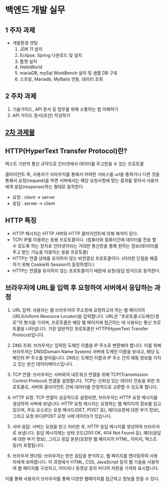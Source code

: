 # 백엔드 개발 실무
## 1 주차 과제
- 개발환경 셋팅
	1. JDK 11 설치
	2. Eclipse, Spring 다운로드 및 설치
	3. 톰캣 설치
 	4. HelloWorld
	5. mariaDB, mySql WorkBench 설치 및 샘플 DB 구축
	6. 스프링, Mariadb, MyBatis 연동, 데이터 조회

## 2 주차 과제

  1. 기술가이드, API 문서 등 업무를 위해 소통하는 법 이해하기
  2. API 가이드 문서(초안) 작성하기

## [2차 과제물](https://github.com/ByulBam/comento/blob/main/SW%20%ED%99%9C%EC%9A%A9%20%ED%98%84%ED%99%A9%20API%20%EA%B0%80%EC%9D%B4%EB%93%9C%20%EB%AC%B8%EC%84%9C.pdf)

## HTTP(HyperText Transfer Protocol)란?

텍스트 기반의 통신 규약으로 인터넷에서 데이터를 주고받을 수 있는 프로토콜

클라이언트 즉, 사용자가 브라우저를 통해서 어떠한 서비스를 url을 통하거나 다른 것을 통해서 요청(request)을 하면 서버에서는 해당 요청사항에 맞는 결과를 찾아서 사용자에게 응답(response)하는 형태로 동작한다

- 요청 : client -> server
- 응답 : server -> client

## HTTP 특징
- HTTP 메시지는 HTTP 서버와 HTTP 클라이언트에 의해 해석이 된다.
- TCP/ IP를 이용하는 응용 프로토콜이다.
(컴퓨터와 컴퓨터간에 데이터를 전송 할 수 있도록 하는 장치로 인터넷이라는 거대한 통신망을 통해 원하는 정보(데이터)를 주고 받는 기능을 이용하는 응용 프로토콜)
- HTTP는 연결 상태를 유지하지 않는 비연결성 프로토콜이다.
(이러한 단점을 해결하기 위해 Cookie와 Session이 등장하였다.)
- HTTP는 연결을 유지하지 않는 프로토콜이기 때문에 요청/응답 방식으로 동작한다.

## 브라우저에 URL을 입력 후 요청하여 서버에서 응답하는 과정
1. URL 입력: 사용자는 웹 브라우저의 주소창에 요청하고자 하는 웹 페이지의 URL(Uniform Resource Locator)을 입력합니다. URL은 "프로토콜://도메인/경로"의 형식을 가지며, 프로토콜은 해당 웹 페이지에 접근하는 데 사용되는 통신 프로토콜을 나타냅니다. 가장 일반적인 프로토콜은 HTTP(HyperText Transfer Protocol)입니다.

2. DNS 조회: 브라우저는 입력된 도메인 이름을 IP 주소로 변환해야 합니다. 이를 위해 브라우저는 DNS(Domain Name System) 서버에 도메인 이름을 보내고, 해당 도메인의 IP 주소를 받아옵니다. DNS는 도메인 이름과 IP 주소 간의 매핑 정보를 가지고 있는 분산 데이터베이스입니다.

3. TCP 연결: 브라우저는 서버와의 네트워크 연결을 위해 TCP(Transmission Control Protocol) 연결을 설정합니다. TCP는 신뢰성 있는 데이터 전송을 위한 프로토콜로, 서버와 클라이언트 간에 데이터를 안정적으로 교환할 수 있도록 합니다.

4. HTTP 요청: TCP 연결이 성공적으로 설정되면, 브라우저는 HTTP 요청 메시지를 생성하여 서버에 보냅니다. HTTP 요청 메시지는 요청하는 웹 페이지의 정보를 담고 있으며, 주요 요소로는 요청 메서드(GET, POST 등), 헤더(요청에 대한 부가 정보), 그리고 요청 바디(POST 요청 시에 데이터)가 있습니다.

5. 서버 응답: 서버는 요청을 받고 처리한 후, HTTP 응답 메시지를 생성하여 브라우저로 보냅니다. 응답 메시지에는 상태 코드(200 OK, 404 Not Found 등), 헤더(응답에 대한 부가 정보), 그리고 응답 본문(요청한 웹 페이지의 HTML, 이미지, 텍스트 등)이 포함됩니다.

6. 브라우저 렌더링: 브라우저는 받은 응답을 분석하고, 웹 페이지를 렌더링하여 사용자에게 보여줍니다. 이 과정에서 HTML, CSS, JavaScript 등의 웹 기술을 사용하여 웹 페이지를 구성하고, 이미지나 동영상 등의 미디어 자원을 가져와 표시합니다.

이를 통해 사용자가 브라우저를 통해 다양한 웹페이지를 접근하고 정보를 얻을 수 있다.
